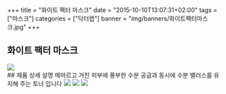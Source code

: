 +++
title = "화이트 팩터 마스크"
date = "2015-10-10T13:07:31+02:00"
tags = ["마스크"]
categories = ["닥터랩"]
banner = "img/banners/화이트팩터마스크.jpg"
+++

## 화이트 팩터 마스크
<img src="/img/banners/화이트팩터마스크.jpg" style="max-width: 100%; height: auto;">
<br>
## 제품 상세 설명
메마르고 거친 피부에 풍부한 수분 공급과 동시에 수분 밸러스를 유지해 주는 토너 입니다
<img src="/img/banners/화이트팩터마스크_주요성분.jpg" style="max-width: 100%; height: auto;">
<img src="/img/banners/화이트팩터마스크_사용방법.jpg" style="max-width: 100%; height: auto;">
<img src="/img/banners/화이트팩터마스크_적용피부.jpg" style="max-width: 100%; height: auto;">
